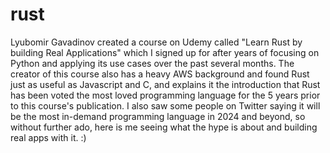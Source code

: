 # rust
Lyubomir Gavadinov created a course on Udemy called "Learn Rust by building Real Applications" which I signed up for after years of focusing on Python and applying its use cases over the past several months. 
The creator of this course also has a heavy AWS background and found Rust just as useful as Javascript and C, and explains it the introduction that Rust has been voted the most loved programming language for the 5 years prior
to this course's publication.
I also saw some people on Twitter saying it will be the most in-demand programming language in 2024 and beyond, so without further ado, here is me seeing what the hype is about and building real apps with it. :) 

